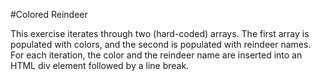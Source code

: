 #Colored Reindeer

This exercise iterates through two (hard-coded) arrays. The first array is populated with colors, and the second is populated with reindeer names. For each iteration, the color and the reindeer name are inserted into an HTML div element followed by a line break.
